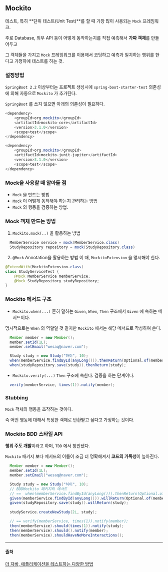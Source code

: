 ## Mockito

테스트, 특히 **단위 테스트(Unit Test)**를 할 때 가장 많이 사용되는 `Mock` 프레임워크.

주로 Database, 외부 API 등이 어떻게 동작하는지를 직접 예측해서 **가짜 객체**를 만들어두고

그 객체들을 가지고 `Mock` 프레임워크를 이용해서 코딩하고 예측과 일치하는 행위를 한다고 가정하에 테스트를 하는 것.

### 설정방법

`SpringBoot 2.2` 이상부터는 프로젝트 생성시에 `spring-boot-starter-test` 의존성에 의해 자동으로 `Mockito` 가 추가된다.

`SpringBoot` 를 쓰지 않으면 아래의 의존성이 필요하다.

```java
<dependency>
    <groupId>org.mockito</groupId>
    <artifactId>mockito-core</artifactId>
    <version>3.1.0</version>
    <scope>test</scope>
</dependency>

<dependency>
    <groupId>org.mockito</groupId>
    <artifactId>mockito-junit-jupiter</artifactId>
    <version>3.1.0</version>
    <scope>test</scope>
</dependency>
```

### Mock을 사용할 때 알아둘 점

- `Mock` 을 만드는 방법
- `Mock` 이 어떻게 동작해야 하는지 관리하는 방법
- `Mock` 의 행동을 검증하는 방법.


### Mock 객체 만드는 방법

1) `Mockito.mock(..)` 을 활용하는 방법
```java
  MemberService service = mock(MemberService.class)
  StudyRepository repository = mock(StudyRepository.class)
```

2) `@Mock` Annotation을 활용하는 방법
이 때, `MockitoExtension` 을 명시해야 한다.

```java
@ExtendWith(MockitoExtension.class)
class StudyServiceTest {
    @Mock MemberService memberService;
    @Mock StudyRepository studyRepository;
}
```

### Mockito 메서드 구조

- `Mockito.when(...)`
흔히 말하는 `Given`, `When`, `Then` 구조에서 `Given` 에 속하는 메서드이다.

명시적으로는 `When` 의 역할일 것 같지만 `Mockito` 에서는 해당 메서드로 작성하여 쓴다.

```java
  Member member = new Member();
  member.setId(1L);
  member.setEmail("wesaq@naver.com");

  Study study = new Study("하이", 10);
  when(memberService.findById(anyLong())).thenReturn(Optional.of(member));
  when(studyRepository.save(study)).thenReturn(study);
```


- `Mockito.verify(...)`
`Then` 구조에 속한다. 검증을 하는 단계이다.

```java
  verify(memberService, times(1)).notify(member); 
```


### Stubbing
`Mock` 객체의 행동을 조작하는 것이다.

즉 어떤 행동에 대해서 특정한 객체로 반환받고 싶다고 가정하는 것이다.


### Mockito BDD 스타일 API
**행위 주도 개발**이라고 하며, `TDD` 에서 창안됐다.

`Mockito` 패키지 보다 메서드의 이름이 조금 더 명확해져서 **코드의 가독성**이 높아진다.

```java
  Member member = new Member();
  member.setId(1L);
  member.setEmail("wesaq@naver.com");

  Study study = new Study("하이", 10);
  // BDDMockito 패키지의 메서드
  // ==  when(memberService.findById(anyLong())).thenReturn(Optional.of(member));
  given(memberService.findById(anyLong())).willReturn(Optional.of(member));
  given(studyRepository.save(study)).willReturn(study);
  
  studyService.createNewStudy(2L, study);

  // == verify(memberService, times(1)).notify(member);
  then(memberService).should(times(1)).notify(study);
  then(memberService).should().notify(member);
  then(memberService).shouldHaveNoMoreInteractions();
```

---

#### 출처
[더 자바, 애플리케이션을 테스트하는 다양한 방법](https://www.inflearn.com/course/the-java-application-test/dashboard)

